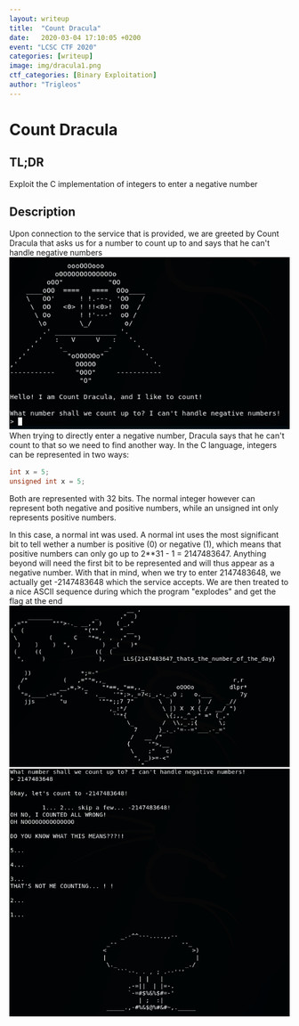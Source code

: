 ```yaml
---
layout: writeup
title:  "Count Dracula"
date:   2020-03-04 17:10:05 +0200
event: "LCSC CTF 2020"
categories: [writeup]
image: img/dracula1.png
ctf_categories: [Binary Exploitation]
author: "Trigleos"
---
```


# Count Dracula


## TL;DR
Exploit the C implementation of integers to enter a negative number

## Description
Upon connection to the service that is provided, we are greeted by Count Dracula that asks us for a number to count up to and says that he can't handle negative numbers
![dracula](img/dracula1.png)
When trying to directly enter a negative number, Dracula says that he can't count to that so we need to find another way.
In the C language, integers can be represented in two ways:
```C
int x = 5;
unsigned int x = 5;
```
Both are represented with 32 bits. The normal integer however can represent both negative and positive numbers, while an unsigned int only represents positive numbers.

In this case, a normal int was used. A normal int uses the most significant bit to tell wether a number is positive (0) or negative (1), which means that positive numbers can only go up to 2**31 - 1 = 2147483647. Anything beyond will need the first bit to be represented and will thus appear as a negative number. With that in mind, when we try to enter 2147483648, we actually get -2147483648 which the service accepts. We are then treated to a nice ASCII sequence during which the program "explodes" and get the flag at the end
![ASCII sequence](img/dracula2.png)
![flag](img/dracula3.png)
